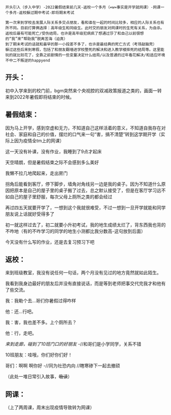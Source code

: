 ```
开头引入（步入中学）-2022暑假结束前几天-返校一个多月（=w=事实是开学就网课）-网课一个多月-返校躲过期中考试-即将期末考试

第一次来到学校去发展人际关系多交点朋友，看和谁在一起的时间比较多，相应的人际关系也有所不同。目前打算俩选择：高年级生和同级生。此时交的朋友对网课时的生死有关系，为自杀。
返校后最有可能死亡/受伤结局，也许是高年级犯病疯了想通过莎了和自己以前很想的“我”来“帮助我”脱离苦海（迫真）
到了期末考试的话就和最早的那一小段差不多了，也许是最经典的死亡方式（考场敲脑壳）
躲过这些后来到寒假，包括了和朋友翻墙进学校整死的解决和进入教学楼摔死的结局等。这里能玩的就比较花了，全靠之前剧情的一些变量决定什么结局/以及普通的过年看花解决/和适应环境不中二不叛逆的happyend
```



## 开头：

初中入学来到的校门前，bgm突然来个央视腔的双减政策报道之类的，画面一转来到2022年暑假即将结束的时候。

## 暑假结束：

因为马上开学，感到空虚和无力，不知道自己这样活着的意义，不知道自我存在对社会、家庭和自己的价值，摆烂的口气来一句“害，搞不清楚”转到这学期开学（实际上因为疫情全tm上的网课）



这一天没有补课，没有作业，我睡到了9点才起床

天空晴朗，但是暑假结束之际不会感到多么美好

我懒不拉几地爬起来，走出房门

拐角后能看到客厅，停下脚步，墙角对角线另一边是我的桌子。因为不知道什么原因把原本是自己的屋子里的桌子搬了过去，总之默认接受了，但是在客厅学习远不如自己的屋子里舒服，每次父母上厕所之类的都会经过

再过四五天就要开学了，一想到这个我就很难受，不过一想到一旦开学就能和同学朋友说上话就好受得多了

初一就这样过去了，初二就要小升初考试，我的地生成绩太烂了，背东西我也背的不咋地（有的不咋学习的同学的地生小测都比我分数高-这句放到后面）

今天没有什么写的作业，还是去复习预习下吧

## 返校：

来到班级教室，我没有说任何一句话，两个月没有见过的地方竟然就如此陌生。

我看到我身边最好的朋友后并没有直接说话，而是等到老师把事交代完我才和他有了些交流。

我：我勒个去...哥们你暑假过得咋样

他：还...行吧。

我：害，我也差不多。上个厕所去？

他：行，走吧。

*来到走廊，碰到了10班门口的好朋友* -//和哥们是小学同学，关系不错

10班朋友：哇哦，你们好你们好！

哥们：啊啊 啊你好 -//同为社恐内向 //瞎寒碜下一起去撤硕



（此处一堆日常引入故事，~~吸读~~）



## 网课：

（上了两周课，周末出现疫情导致转为网课）

​	
